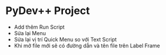# PyDev++ Project
+ Add thêm Run Script
+ Sửa lại Menu
+ Sửa lại vị trí Quick Menu so với Text Script
+ Khi mở file mới sẽ có đường dẫn và tên file trên Label Frame